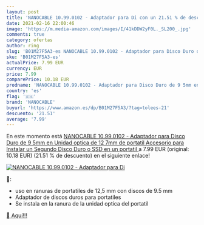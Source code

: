 ```yaml
---
layout: post
title: 'NANOCABLE 10.99.0102 - Adaptador para Di con un 21.51 % de descuento'
date: 2021-02-16 22:00:46
image: 'https://m.media-amazon.com/images/I/41kDDW2yF0L._SL200_.jpg'
comments: true
category: ofertas
author: ring
slug: 'B01M27F5A3-es NANOCABLE 10.99.0102 - Adaptador para Disco Duro de 9 5mm...'
sku: 'B01M27F5A3-es'
actualPrice: 7.99 EUR
currency: EUR
price: 7.99
comparePrice: 10.18 EUR
prodname: 'NANOCABLE 10.99.0102 - Adaptador para Disco Duro de 9 5mm en Unidad optica de 12 7mm de portatil  Accesorio para Instalar un Segundo Disco Duro o SSD en un portatil '
country: 'es'
flag: '🇪🇸'
brand: 'NANOCABLE'
buyurl: 'https://www.amazon.es/dp/B01M27F5A3/?tag=tolees-21'
descuento: '21.51'
average: '7.99'
---
```


En este momento está [NANOCABLE 10.99.0102 - Adaptador para Disco Duro de 9 5mm en Unidad optica de 12 7mm de portatil  Accesorio para Instalar un Segundo Disco Duro o SSD en un portatil ](https://www.amazon.es/dp/B01M27F5A3/?tag=tolees-21) a 7.99 EUR (original: 10.18 EUR) (21.51 %  de descuento) en el siguiente enlace!

[![NANOCABLE 10.99.0102 - Adaptador para Di](https://m.media-amazon.com/images/I/41kDDW2yF0L._SL200_.jpg)](https://www.amazon.es/dp/B01M27F5A3/?tag=tolees-21)

🔎:

- uso en ranuras de portatiles de 12,5 mm con discos de 9.5 mm
- Adaptador de discos duros para portatiles
- Se instala en la ranura de la unidad optica del portatil

[🛒 Aquí!!!](https://www.amazon.es/dp/B01M27F5A3/?tag=tolees-21)
